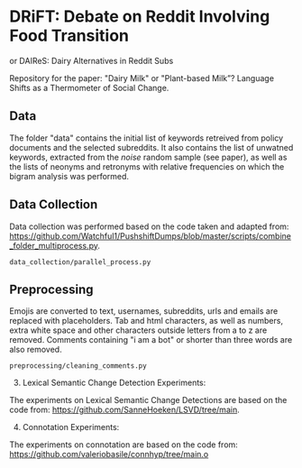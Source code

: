 # DRiFT: Debate on Reddit Involving Food Transition
or DAIReS: Dairy Alternatives in Reddit Subs

Repository for the paper: "Dairy Milk" or "Plant-based Milk”? Language Shifts as a Thermometer of Social Change.

## Data

The folder "data" contains the initial list of keywords retreived from policy documents and the selected subreddits.
It also contains the list of unwatned keywords, extracted from the _noise_ random sample (see paper), as well as the lists of neonyms and retronyms with relative frequencies on which the bigram analysis was performed.

## Data Collection

Data collection was performed based on the code taken and adapted from: https://github.com/Watchful1/PushshiftDumps/blob/master/scripts/combine_folder_multiprocess.py.

```
data_collection/parallel_process.py
```

## Preprocessing

Emojis are converted to text, usernames, subreddits, urls and emails are replaced with placeholders. 
Tab and html characters, as well as numbers, extra white space and other characters outside letters from a to z are removed.
Comments containing "i am a bot" or shorter than three words are also removed.

```
preprocessing/cleaning_comments.py
```

3. Lexical Semantic Change Detection Experiments:

The experiments on Lexical Semantic Change Detections are based on the code from: https://github.com/SanneHoeken/LSVD/tree/main.

4. Connotation Experiments:

The experiments on connotation are based on the code from: https://github.com/valeriobasile/connhyp/tree/main.o
